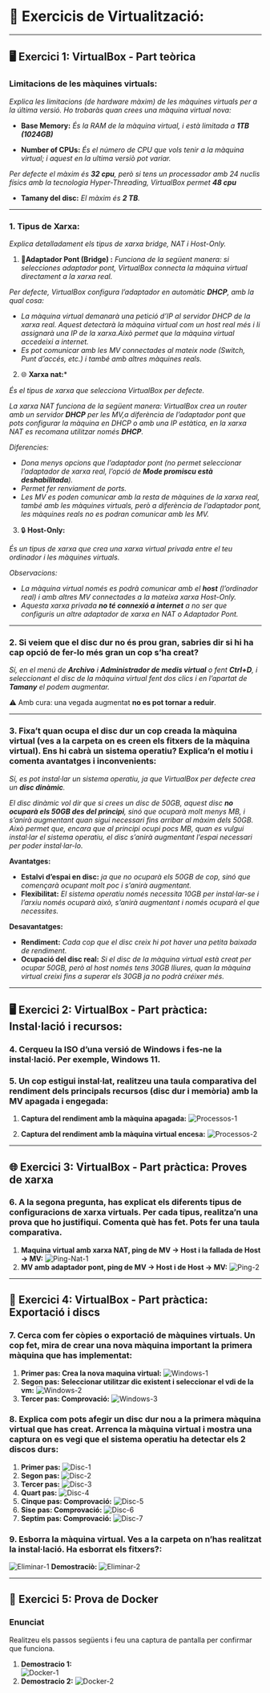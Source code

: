 # 📘 Exercicis de Virtualització:
---
## 🖥️ Exercici 1: VirtualBox - Part teòrica

### Limitacions de les màquines virtuals:
*Explica les limitacions (de hardware màxim) de les màquines virtuals per a la última versió. Ho trobaràs quan crees una màquina virtual nova:*
- **Base Memory:** *És la RAM de la màquina virtual, i està limitada a **1TB (1024GB)***
 
- **Number of CPUs:** *És el número de CPU que vols tenir a la màquina virtual; i aquest en la ultima versiò pot variar.*

*Per defecte el màxim és **32 cpu**, però si tens un processador amb 24 nuclis físics amb la tecnologia Hyper-Threading, VirtualBox permet **48 cpu***

- **Tamany del disc:** *El màxim és **2 TB**.*

---
### 1. Tipus de Xarxa:
*Explica detalladament els tipus de xarxa bridge, NAT i Host-Only.*
1. 🌉**Adaptador Pont (Bridge) :**
   *Funciona de la següent manera: si selecciones adaptador pont, VirtualBox connecta la màquina virtual directament a la xarxa real.*
 
  *Per defecte, VirtualBox configura l’adaptador en automàtic **DHCP**, amb la qual cosa:*
- *La màquina virtual demanarà una petició d’IP al servidor DHCP de la xarxa real. Aquest detectarà la màquina virtual com un host real més i li assignarà una IP de la xarxa.Això permet que la màquina virtual accedeixi a internet.*  
- *Es pot comunicar amb les MV connectades al mateix node (Switch, Punt d’accés, etc.) i també amb altres màquines reals.*

2. 🌐 **Xarxa nat:***

*És el tipus de xarxa que selecciona VirtualBox per defecte.*

*La xarxa NAT funciona de la següent manera:* *VirtualBox crea un router amb un servidor **DHCP** per les MV,a diferència de l’adaptador pont que pots configurar la màquina en DHCP o amb una IP estàtica, en la xarxa NAT es recomana utilitzar només **DHCP**.*

*Diferencies:*
- *Dona menys opcions que l’adaptador pont (no permet seleccionar l’adaptador de xarxa real, l’opció de **Mode promiscu està deshabilitada**).*
- *Permet fer renviament de ports.*
- *Les MV es poden comunicar amb la resta de màquines de la xarxa real, també amb les màquines virtuals, però a diferència de l’adaptador pont, les màquines reals no es podran comunicar amb les MV.*
 

3. 🔒 **Host-Only:**
   
*És un tipus de xarxa que crea una xarxa virtual privada entre el teu ordinador i les màquines virtuals.*

*Observacions:*
- *La màquina virtual només es podrà comunicar amb el **host** (l’ordinador real) i amb altres MV connectades a la mateixa xarxa Host-Only.*
- *Aquesta xarxa privada **no té connexió a internet** a no ser que configuris un altre adaptador de xarxa en NAT o Adaptador Pont.*

----
### 2. Si veiem que el disc dur no és prou gran, sabries dir si hi ha cap opció de fer-lo més gran un cop s’ha creat?

*Sí, en el menú de **Archivo** i **Administrador de medis virtual** o fent **Ctrl+D**, i seleccionant el disc de la màquina virtual fent dos clics i en l’apartat de **Tamany** el podem augmentar.*  

⚠️ Amb cura: una vegada augmentat **no es pot tornar a reduir**.

---
### 3. Fixa’t quan ocupa el disc dur un cop creada la màquina virtual (ves a la carpeta on es creen els fitxers de la màquina virtual). Ens hi cabrà un sistema operatiu? Explica’n el motiu i comenta avantatges i inconvenients:

*Sí, es pot instal·lar un sistema operatiu, ja que VirtualBox per defecte crea un **disc dinàmic**.* 

*El disc dinàmic vol dir que si crees un disc de 50GB, aquest disc **no ocuparà els 50GB des del principi**, sinó que ocuparà molt menys MB, i s’anirà augmentant quan sigui necessari fins arribar al màxim dels 50GB.*
*Això permet que, encara que al principi ocupi pocs MB, quan es vulgui instal·lar el sistema operatiu, el disc s’anirà augmentant l’espai necessari per poder instal·lar-lo.*

**Avantatges:**  
- **Estalvi d’espai en disc:** *ja que no ocuparà els 50GB de cop, sinó que començarà ocupant molt poc i s’anirà augmentant.* 
- **Flexibilitat:** *El sistema operatiu només necessita 10GB per instal·lar-se i l’arxiu només ocuparà això, s’anirà augmentant i només ocuparà el que necessites.*

**Desavantatges:**  
- **Rendiment:** *Cada cop que el disc creix hi pot haver una petita baixada de rendiment.*  
- **Ocupació del disc real:** *Si el disc de la màquina virtual està creat per ocupar 50GB, però al host només tens 30GB lliures, quan la màquina virtual creixi fins a superar els 30GB ja no podrà créixer més.*

---
## 🖥️ Exercici 2: VirtualBox - Part pràctica: Instal·lació i recursos:

### 4. Cerqueu la ISO d’una versió de Windows i fes-ne la instal·lació. Per exemple, Windows 11.  
### 5. Un cop estigui instal·lat, realitzeu una taula comparativa del rendiment dels principals recursos (disc dur i memòria) amb la MV apagada i engegada:
1. **Captura del rendiment amb la màquina apagada:**
![Processos-1](./Captures/Processos-1.png) 

2. **Captura del rendiment amb la màquina virtual encesa:**
![Processos-2](./Captures/Processos-2.png) 

---


## 🌐 Exercici 3: VirtualBox - Part pràctica: Proves de xarxa

### 6. A la segona pregunta, has explicat els diferents tipus de configuracions de xarxa virtuals. Per cada tipus, realitza’n una prova que ho justifiqui. Comenta què has fet. Pots fer una taula comparativa.

1. **Maquina virtual amb xarxa NAT, ping de MV -> Host i la fallada de Host -> MV:**
![Ping-Nat-1](./Captures/Ping-Nat-1.png) 
1. **MV amb adaptador pont, ping de MV -> Host i de Host -> MV:**
![Ping-2](./Captures/Ping-2.png)

---

## 💾 Exercici 4: VirtualBox - Part pràctica: Exportació i discs

### 7. Cerca com fer còpies o exportació de màquines virtuals. Un cop fet, mira de crear una nova màquina important la primera màquina que has implementat:
1. **Primer pas: Crea la nova maquina virtual:**
 ![Windows-1](./Captures/Windows-1.png)
2. **Segon pas: Seleccionar utilitzar dic existent i seleccionar el vdi de la vm:**
  ![Windows-2](./Captures/windows-2.png)
3. **Tercer pas: Comprovació:**
![Windows-3](./Captures/Windws-3.png)

### 8. Explica com pots afegir un disc dur nou a la primera màquina virtual que has creat. Arrenca la màquina virtual i mostra una captura on es vegi que el sistema operatiu ha detectar els 2 discos durs:
1. **Primer pas:**
 ![Disc-1](./Captures/Disco-1.png)
2. **Segon pas:**
  ![Disc-2](./Captures/Disco-2.png)
1. **Tercer pas:**
   ![Disc-3](./Captures/Disco-3.png)
2. **Quart pas:**
   ![Disc-4](./Captures/Dsico-4.png)
3. **Cinque pas: Comprovació:**
   ![Disc-5](./Captures/Disxo-5.png)
4. **Sise pas: Comprovació:**
   ![Disc-6](./Captures/Disco-6.png)
5. **Septim pas: Comprovació:**
   ![Disc-7](./Captures/Disco-7.png)

### 9. Esborra la màquina virtual. Ves a la carpeta on n’has realitzat la instal·lació. Ha esborrat els fitxers?:
![Eliminar-1](./Captures/Eliinar-1.png)
**Demostraciò:**
![Eliminar-2](./Captures/Eliminar-2.png)


---

## 🐳 Exercici 5: Prova de Docker

### Enunciat
Realitzeu els passos següents i feu una captura de pantalla per confirmar que funciona.

1. **Demostracio 1:**  
![Docker-1](./Captures/Docker-1.png)
2. **Demostracio 2:**
![Docker-2](./Captures/Docker-2.png)

